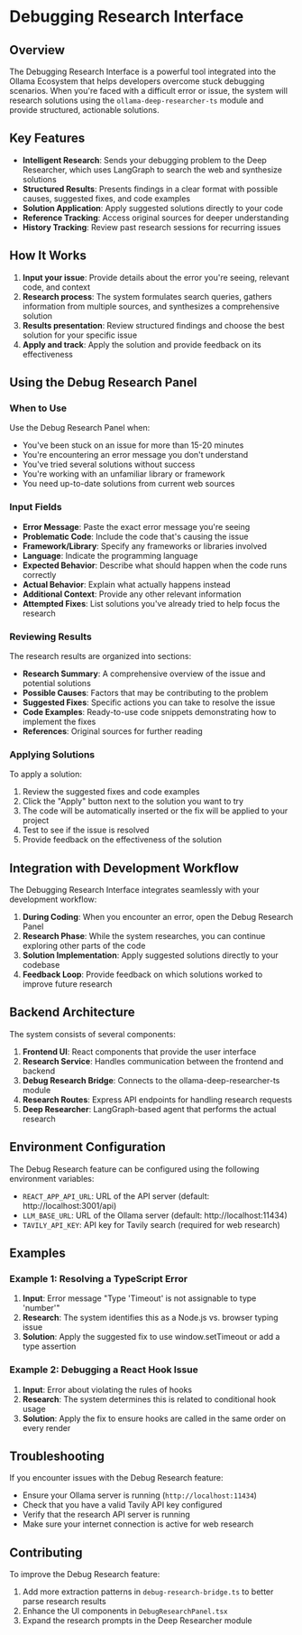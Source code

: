 # Debugging Research Interface

## Overview

The Debugging Research Interface is a powerful tool integrated into the Ollama Ecosystem that helps developers overcome stuck debugging scenarios. When you're faced with a difficult error or issue, the system will research solutions using the `ollama-deep-researcher-ts` module and provide structured, actionable solutions.

## Key Features

- **Intelligent Research**: Sends your debugging problem to the Deep Researcher, which uses LangGraph to search the web and synthesize solutions
- **Structured Results**: Presents findings in a clear format with possible causes, suggested fixes, and code examples
- **Solution Application**: Apply suggested solutions directly to your code
- **Reference Tracking**: Access original sources for deeper understanding
- **History Tracking**: Review past research sessions for recurring issues

## How It Works

1. **Input your issue**: Provide details about the error you're seeing, relevant code, and context
2. **Research process**: The system formulates search queries, gathers information from multiple sources, and synthesizes a comprehensive solution
3. **Results presentation**: Review structured findings and choose the best solution for your specific issue
4. **Apply and track**: Apply the solution and provide feedback on its effectiveness

## Using the Debug Research Panel

### When to Use

Use the Debug Research Panel when:
- You've been stuck on an issue for more than 15-20 minutes
- You're encountering an error message you don't understand
- You've tried several solutions without success
- You're working with an unfamiliar library or framework
- You need up-to-date solutions from current web sources

### Input Fields

- **Error Message**: Paste the exact error message you're seeing
- **Problematic Code**: Include the code that's causing the issue
- **Framework/Library**: Specify any frameworks or libraries involved
- **Language**: Indicate the programming language
- **Expected Behavior**: Describe what should happen when the code runs correctly
- **Actual Behavior**: Explain what actually happens instead
- **Additional Context**: Provide any other relevant information
- **Attempted Fixes**: List solutions you've already tried to help focus the research

### Reviewing Results

The research results are organized into sections:

- **Research Summary**: A comprehensive overview of the issue and potential solutions
- **Possible Causes**: Factors that may be contributing to the problem
- **Suggested Fixes**: Specific actions you can take to resolve the issue
- **Code Examples**: Ready-to-use code snippets demonstrating how to implement the fixes
- **References**: Original sources for further reading

### Applying Solutions

To apply a solution:
1. Review the suggested fixes and code examples
2. Click the "Apply" button next to the solution you want to try
3. The code will be automatically inserted or the fix will be applied to your project
4. Test to see if the issue is resolved
5. Provide feedback on the effectiveness of the solution

## Integration with Development Workflow

The Debugging Research Interface integrates seamlessly with your development workflow:

1. **During Coding**: When you encounter an error, open the Debug Research Panel
2. **Research Phase**: While the system researches, you can continue exploring other parts of the code
3. **Solution Implementation**: Apply suggested solutions directly to your codebase
4. **Feedback Loop**: Provide feedback on which solutions worked to improve future research

## Backend Architecture

The system consists of several components:

1. **Frontend UI**: React components that provide the user interface
2. **Research Service**: Handles communication between the frontend and backend
3. **Debug Research Bridge**: Connects to the ollama-deep-researcher-ts module
4. **Research Routes**: Express API endpoints for handling research requests
5. **Deep Researcher**: LangGraph-based agent that performs the actual research

## Environment Configuration

The Debug Research feature can be configured using the following environment variables:

- `REACT_APP_API_URL`: URL of the API server (default: http://localhost:3001/api)
- `LLM_BASE_URL`: URL of the Ollama server (default: http://localhost:11434)
- `TAVILY_API_KEY`: API key for Tavily search (required for web research)

## Examples

### Example 1: Resolving a TypeScript Error

1. **Input**: Error message "Type 'Timeout' is not assignable to type 'number'"
2. **Research**: The system identifies this as a Node.js vs. browser typing issue
3. **Solution**: Apply the suggested fix to use window.setTimeout or add a type assertion

### Example 2: Debugging a React Hook Issue

1. **Input**: Error about violating the rules of hooks
2. **Research**: The system determines this is related to conditional hook usage
3. **Solution**: Apply the fix to ensure hooks are called in the same order on every render

## Troubleshooting

If you encounter issues with the Debug Research feature:

- Ensure your Ollama server is running (`http://localhost:11434`)
- Check that you have a valid Tavily API key configured
- Verify that the research API server is running
- Make sure your internet connection is active for web research

## Contributing

To improve the Debug Research feature:

1. Add more extraction patterns in `debug-research-bridge.ts` to better parse research results
2. Enhance the UI components in `DebugResearchPanel.tsx`
3. Expand the research prompts in the Deep Researcher module 